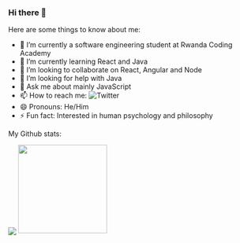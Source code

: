 ### Hi there 👋

Here are some things to know about me:

- 🔭 I’m currently a software engineering student at Rwanda Coding Academy
- 🌱 I’m currently learning React and Java
- 👯 I’m looking to collaborate on React, Angular and Node
- 🤔 I’m looking for help with Java
- 💬 Ask me about mainly JavaScript
- 📫 How to reach me: ![Twitter](https://twitter.com/MfitumukizaPet4)
- 😄 Pronouns: He/Him
- ⚡ Fun fact: Interested in human psychology and philosophy

My Github stats:

<img align="center" src="https://github-readme-stats.vercel.app/api/top-langs/?username=Peter-Mfitumukiza&show_icons=true&theme=dracula" />
<img height="180em" src="https://github-readme-stats.vercel.app/api?username=Peter-Mfitumukiza&show_icons=true&hide_border=true&&count_private=true&include_all_commits=true&theme=dracula" />
